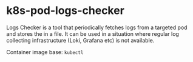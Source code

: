 
# k8s-pod-logs-checker

Logs Checker is a tool that periodically fetches logs from a targeted pod and stores the in a file. It can be used in a
situation where regular log collecting infrastructure (Loki, Grafana etc) is not available.

Container image base: `kubectl`
